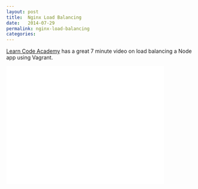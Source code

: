 ```yaml
---
layout: post
title:  Nginx Load Balancing
date:   2014-07-29
permalink: nginx-load-balancing
categories:
---
```


[Learn Code Academy](https://www.youtube.com/user/learncodeacademy) has a great 7 minute video on load balancing a Node app using Vagrant.


<iframe width="420" height="315" src="//www.youtube.com/embed/FJrs0Ar9asY" frameborder="0" allowfullscreen></iframe>
